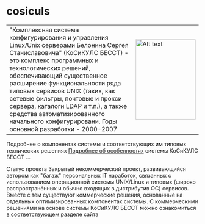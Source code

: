 # cosiculs

<TABLE><TR><TD WIDTH="80%">"Комплексная система конфигурирования и управления Linux/Unix серверами Белонина Сергея Станиславовича" (КоСиКУЛС БЕССТ) - это комплекс программных и технологических решений, обеспечивающий существенное расширение функциональности ряда типовых сервисов UNIX (таких, как сетевые фильтры, почтовые и прокси сервера, каталоги LDAP и т.п.), а также средства автоматизированного начального конфигурировани. Годы основной разработки - 2000-2007</TD><TD>
<img src="http://www.ourorbits.org/cosiculs/_common/img/cosiculs_1.6_svidetelstvo.jpg" alt="Alt text" width="157pt" height="210pt">
</TD></TR></TABLE>

Подробнее о компонентах системы и соответствующих им типовых технических решениях
[Подробнее об особенностях](http://www.ourorbits.org/cosiculs/faq/faqideology.shtml) системы КоСиКУЛС БЕССТ ...

Статус проекта Закрытый некоммерческий проект, развивающийся автором как "багаж" персональных IT наработок, связанных с использованием операционной системы UNIX/Linux и типовых (широко распространённых и обычно входящих в дистрибутив ОС) сервисов. Вместе с тем существуют коммерческие решения, основанные на отдельных оптимизированных компонентах системы. С коммерческими решениями на основе системы КоСиКУЛС БЕССТ можно ознакомиться [в соответствующем разделе](http://www.ourorbits.org/cosiculs/info/childrens.shtml) сайта


